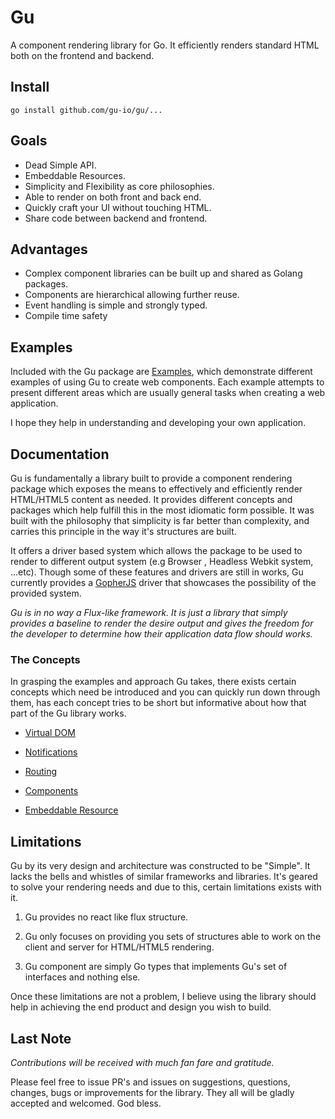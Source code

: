 # Gu
  A component rendering library for Go. It efficiently renders standard HTML both on
  the frontend and backend.

## Install

```
go install github.com/gu-io/gu/...
```

## Goals
  - Dead Simple API.
  - Embeddable Resources.
  - Simplicity and Flexibility as core philosophies.
  - Able to render on both front and back end.
  - Quickly craft your UI without touching HTML.
  - Share code between backend and frontend.

## Advantages
  - Complex component libraries can be built up and shared as Golang packages.
  - Components are hierarchical allowing further reuse.
  - Event handling is simple and strongly typed.
  - Compile time safety

## Examples
Included with the Gu package are [Examples](./examples/), which demonstrate different examples
of using Gu to create web components. Each example attempts to present different
areas which are usually general tasks when creating a web application.

I hope they help in understanding and developing your own application.

## Documentation
Gu is fundamentally a library built to provide a component rendering package which exposes the means to effectively and efficiently render HTML/HTML5 content as needed. It provides different concepts and packages which help fulfill this in the most idiomatic form possible. It was built with the philosophy that simplicity is far better than complexity, and carries this principle in the way it's structures are built.

It offers a driver based system which allows the package to be used to render to different output system (e.g Browser , Headless Webkit system, ...etc). Though some of these features and drivers are still in works, Gu currently  provides a [GopherJS](https://github.com/gopherjs) driver that showcases the possibility of the provided system.

*Gu is in no way a Flux-like framework. It is just a library that simply provides a baseline to render the desire output and gives the freedom for the developer to determine how their application data flow should works.*

### The Concepts
In grasping the examples and approach Gu takes, there exists certain concepts which need be introduced and you can quickly run down through them, has each concept tries to be short but informative about how that part of the Gu library works.

- [Virtual DOM](./docs/concepts/dom.md)

- [Notifications](./docs/concepts/notifications.md)

- [Routing](./docs/concepts/routing.md)

- [Components](./docs/concepts/components.md)

- [Embeddable Resource](./docs/concepts/embedded-resources.md)



## Limitations
Gu by its very design and architecture was constructed to be "Simple". It lacks the bells and whistles of similar frameworks and libraries.
It's geared to solve your rendering needs and due to this, certain limitations exists with it.

1.	Gu provides no react like flux structure.

2.	Gu only focuses on providing you sets of structures able to work on the client and server for HTML/HTML5 rendering.

3.	Gu component are simply Go types that implements Gu's set of interfaces and nothing else.

Once these limitations are not a problem, I believe using the library should help in achieving the end product and design you wish to build.

## Last Note
*Contributions will be received with much fan fare and gratitude.*

Please feel free to issue PR's and issues on suggestions, questions, changes, bugs or improvements for the library. They all will be gladly accepted and welcomed. God bless.
